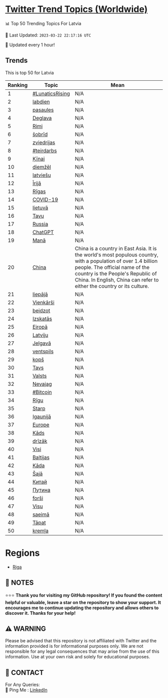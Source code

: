 [Twitter Trend Topics (Worldwide)](https://github.com/ErcinDedeoglu/Twitter-Trend-Topics)
==========


📊 Top 50 Trending Topics For Latvia

📆 Last Updated: `2023-03-22 22:17:16 UTC`

🔧 Updated every 1 hour!


## Trends

This is top 50 for Latvia

| Ranking | Topic | Mean |
| ------- | ------------ | ------------ |
| 1 | [#LunaticsRising](http://twitter.com/search?q=%23LunaticsRising) | N/A |
| 2 | [labdien](http://twitter.com/search?q=labdien) | N/A |
| 3 | [pasaules](http://twitter.com/search?q=pasaules) | N/A |
| 4 | [Deglava](http://twitter.com/search?q=Deglava) | N/A |
| 5 | [Rimi](http://twitter.com/search?q=Rimi) | N/A |
| 6 | [šobrīd](http://twitter.com/search?q=%c5%a1obr%c4%abd) | N/A |
| 7 | [zviedrijas](http://twitter.com/search?q=zviedrijas) | N/A |
| 8 | [#teirdarbs](http://twitter.com/search?q=%23teirdarbs) | N/A |
| 9 | [Ķīnai](http://twitter.com/search?q=%c4%b6%c4%abnai) | N/A |
| 10 | [diemžēl](http://twitter.com/search?q=diem%c5%be%c4%93l) | N/A |
| 11 | [latviešu](http://twitter.com/search?q=latvie%c5%a1u) | N/A |
| 12 | [Īrijā](http://twitter.com/search?q=%c4%aarij%c4%81) | N/A |
| 13 | [Rīgas](http://twitter.com/search?q=R%c4%abgas) | N/A |
| 14 | [COVID-19](http://twitter.com/search?q=COVID-19) | N/A |
| 15 | [lietuvā](http://twitter.com/search?q=lietuv%c4%81) | N/A |
| 16 | [Tavu](http://twitter.com/search?q=Tavu) | N/A |
| 17 | [Russia](http://twitter.com/search?q=Russia) | N/A |
| 18 | [ChatGPT](http://twitter.com/search?q=ChatGPT) | N/A |
| 19 | [Manā](http://twitter.com/search?q=Man%c4%81) | N/A |
| 20 | [China](http://twitter.com/search?q=China) | China is a country in East Asia. It is the world's most populous country, with a population of over 1.4 billion people. The official name of the country is the People's Republic of China. In English, China can refer to either the country or its culture. |
| 21 | [liepājā](http://twitter.com/search?q=liep%c4%81j%c4%81) | N/A |
| 22 | [Vienkārši](http://twitter.com/search?q=Vienk%c4%81r%c5%a1i) | N/A |
| 23 | [beidzot](http://twitter.com/search?q=beidzot) | N/A |
| 24 | [Izskatās](http://twitter.com/search?q=Izskat%c4%81s) | N/A |
| 25 | [Eiropā](http://twitter.com/search?q=Eirop%c4%81) | N/A |
| 26 | [Latviju](http://twitter.com/search?q=Latviju) | N/A |
| 27 | [Jelgavā](http://twitter.com/search?q=Jelgav%c4%81) | N/A |
| 28 | [ventspils](http://twitter.com/search?q=ventspils) | N/A |
| 29 | [kopš](http://twitter.com/search?q=kop%c5%a1) | N/A |
| 30 | [Tavs](http://twitter.com/search?q=Tavs) | N/A |
| 31 | [Valsts](http://twitter.com/search?q=Valsts) | N/A |
| 32 | [Nevajag](http://twitter.com/search?q=Nevajag) | N/A |
| 33 | [#Bitcoin](http://twitter.com/search?q=%23Bitcoin) | N/A |
| 34 | [Rīgu](http://twitter.com/search?q=R%c4%abgu) | N/A |
| 35 | [Starp](http://twitter.com/search?q=Starp) | N/A |
| 36 | [Igaunijā](http://twitter.com/search?q=Igaunij%c4%81) | N/A |
| 37 | [Europe](http://twitter.com/search?q=Europe) | N/A |
| 38 | [Kāds](http://twitter.com/search?q=K%c4%81ds) | N/A |
| 39 | [drīzāk](http://twitter.com/search?q=dr%c4%abz%c4%81k) | N/A |
| 40 | [Visi](http://twitter.com/search?q=Visi) | N/A |
| 41 | [Baltijas](http://twitter.com/search?q=Baltijas) | N/A |
| 42 | [Kāda](http://twitter.com/search?q=K%c4%81da) | N/A |
| 43 | [Šajā](http://twitter.com/search?q=%c5%a0aj%c4%81) | N/A |
| 44 | [Китай](http://twitter.com/search?q=%d0%9a%d0%b8%d1%82%d0%b0%d0%b9) | N/A |
| 45 | [Путина](http://twitter.com/search?q=%d0%9f%d1%83%d1%82%d0%b8%d0%bd%d0%b0) | N/A |
| 46 | [forši](http://twitter.com/search?q=for%c5%a1i) | N/A |
| 47 | [Visu](http://twitter.com/search?q=Visu) | N/A |
| 48 | [saeimā](http://twitter.com/search?q=saeim%c4%81) | N/A |
| 49 | [Tāpat](http://twitter.com/search?q=T%c4%81pat) | N/A |
| 50 | [kremļa](http://twitter.com/search?q=krem%c4%bca) | N/A |



# Regions

* [Riga](</Latvia/Riga.md>)



## 📝 NOTES

⭐⭐⭐ **Thank you for visiting my GitHub repository! If you found the content helpful or valuable, leave a star on the repository to show your support. It encourages me to continue updating the repository and allows others to discover it. Thanks for your help!**


## ⚠️ WARNING

Please be advised that this repository is not affiliated with Twitter and the information provided is for informational purposes only. We are not responsible for any legal consequences that may arise from the use of this information. Use at your own risk and solely for educational purposes.


## 📨 CONTACT

 For Any Queries:  
            🏓 Ping Me : [LinkedIn](https://www.linkedin.com/in/ercindedeoglu/)
